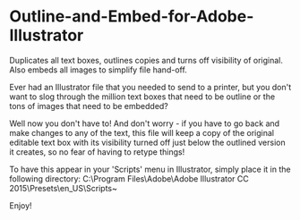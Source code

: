 # Outline-and-Embed-for-Adobe-Illustrator
Duplicates all text boxes, outlines copies and turns off visibility of original. Also embeds all images to simplify file hand-off.

Ever had an Illustrator file that you needed to send to a printer, but you don't want to slog through the million text boxes that need to be outline or the tons of images that need to be embedded? 

Well now you don't have to! And don't worry - if you have to go back and make changes to any of the text, this file will keep a copy of the original editable text box with its visibility turned off just below the outlined version it creates, so no fear of having to retype things! 

To have this appear in your 'Scripts' menu in Illustrator, simply place it in the following directory:
C:\Program Files\Adobe\Adobe Illustrator CC 2015\Presets\en_US\Scripts\~

Enjoy!
